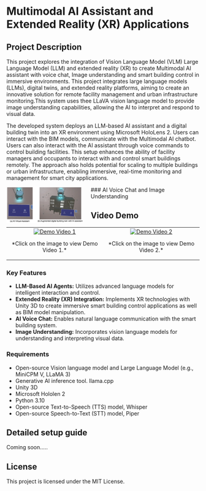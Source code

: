 # Multimodal AI Assistant and Extended Reality (XR) Applications

## Project Description

This project explores the integration of Vision Language Model (VLM) Large Language Model (LLM) and extended reality (XR) to create Multimodal AI assistant with voice chat,  Image understanding and smart building control in immersive environments. This project integrates large language models (LLMs), digital twins, and extended reality platforms, aiming to create an innovative solution for remote facility management and urban infrastructure monitoring.This system uses thee LLaVA vision language model to provide image understanding capabilities, allowing the AI to interpret and respond to visual data.

The developed system deploys an LLM-based AI assistant and a digital building twin into an XR environment using Microsoft HoloLens 2. Users can interact with the BIM models, communicate with the Multimodal AI chatbot. Users can also interact with the AI assistant through voice commands to control building facilities. This setup enhances the ability of facility managers and occupants to interact with and control smart buildings remotely. The approach also holds potential for scaling to multiple buildings or urban infrastructure, enabling immersive, real-time monitoring and management for smart city applications.


<img src="/fig1.png" style="float: left; margin-right: 20px; max-width: 200px;">
### AI Voice Chat and Image Understanding

## Video Demo


<table>
  <tr>
    <td style="text-align: center;">
      <a href="https://www.youtube.com/watch?v=2esRfU4-7II" target="_blank">
        <img src="https://img.youtube.com/vi/2esRfU4-7II/0.jpg" alt="Demo Video 1" style="width: 300px;">
      </a>
      <p>*Click on the image to view Demo Video 1.*</p>
    </td>
    <td style="text-align: center;">
      <a href="https://www.youtube.com/watch?v=-Nxg_IkAl_c" target="_blank">
        <img src="https://img.youtube.com/vi/-Nxg_IkAl_c/0.jpg" alt="Demo Video 2" style="width: 300px;">
      </a>
      <p>*Click on the image to view Demo Video 2.*</p>
    </td>
  </tr>
</table>

### Key Features

- **LLM-Based AI Agents:** Utilizes advanced language models for intelligent interaction and control.
- **Extended Reality (XR) Integration:** Implements XR technologies with Unity 3D to create immersive smart building control applications as well as BIM model manipulation.
- **AI Voice Chat:** Enables natural language communication with the smart building system.
- **Image Understanding:** Incorporates vision language models for understanding and interpreting visual data.

### Requirements
- Open-source Vision language model and Large Language Model (e.g., MiniCPM V, LLaMA 3)
- Generative AI inference tool. llama.cpp
- Unity 3D
- Microsoft Hololen 2
- Python 3.10
- Open-source Text-to-Speech (TTS) model, Whisper
- Open-source Speech-to-Text (STT) model, Piper


## Detailed setup guide
Coming soon.....

## License
This project is licensed under the MIT License.


